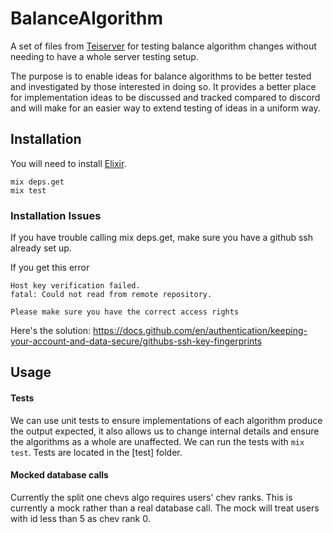 # BalanceAlgorithm

A set of files from [Teiserver](https://github.com/beyond-all-reason/teiserver) for testing balance algorithm changes without needing to have a whole server testing setup.

The purpose is to enable ideas for balance algorithms to be better tested and investigated by those interested in doing so. It provides a better place for implementation ideas to be discussed and tracked compared to discord and will make for an easier way to extend testing of ideas in a uniform way.

## Installation
You will need to install [Elixir](https://elixir-lang.org/).

```
mix deps.get
mix test
```

### Installation Issues
If you have trouble calling mix deps.get, make sure you have a github ssh already set up. 

If you get this error
```
Host key verification failed.
fatal: Could not read from remote repository.

Please make sure you have the correct access rights
```
Here's the solution: https://docs.github.com/en/authentication/keeping-your-account-and-data-secure/githubs-ssh-key-fingerprints

## Usage

#### Tests
We can use unit tests to ensure implementations of each algorithm produce the output expected, it also allows us to change internal details and ensure the algorithms as a whole are unaffected. We can run the tests with `mix test`. Tests are located in the [test] folder.

#### Mocked database calls
Currently the split one chevs algo requires users' chev ranks. This is currently a mock rather than a real database call. The mock will treat users with id less than 5 as chev rank 0.
